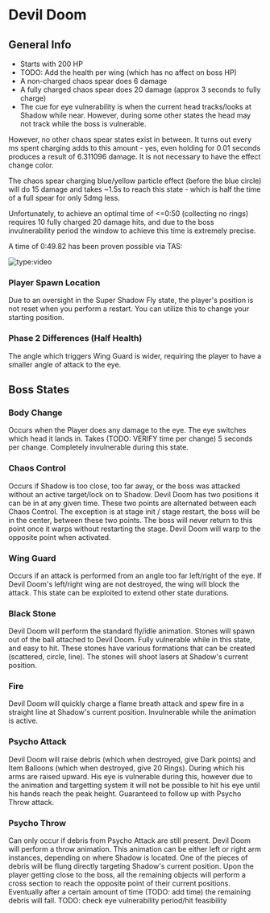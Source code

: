 # Devil Doom

## General Info 
* Starts with 200 HP
* TODO: Add the health per wing (which has no affect on boss HP)
* A non-charged chaos spear does 6 damage
* A fully charged chaos spear does 20 damage (approx 3 seconds to fully charge)
* The cue for eye vulnerability is when the current head tracks/looks at Shadow while near. However, during some other states the head may not track while the boss is vulnerable.

However, no other chaos spear states exist in between. It turns out every ms spent charging adds to this amount - yes, even holding for 0.01 seconds produces a result of 6.311096 damage. It is not necessary to have the effect change color.

The chaos spear charging blue/yellow particle effect (before the blue circle) will do 15 damage and takes ~1.5s to reach this state - which is half the time of a full spear for only 5dmg less.

Unfortunately, to achieve an optimal time of <=0:50 (collecting no rings) requires 10 fully charged 20 damage hits, and due to the boss invulnerability period the window to achieve this time is extremely precise.

A time of 0:49.82 has been proven possible via TAS:

![type:video](https://www.youtube.com/embed/xKRMSRzaXDg?t=960)

### Player Spawn Location
Due to an oversight in the Super Shadow Fly state, the player's position is not reset when you perform a restart. You can utilize this to change your starting position.

### Phase 2 Differences (Half Health)
The angle which triggers Wing Guard is wider, requiring the player to have a smaller angle of attack to the eye.

## Boss States

### Body Change
Occurs when the Player does any damage to the eye.
The eye switches which head it lands in. Takes (TODO: VERIFY time per change) 5 seconds per change.
Completely invulnerable during this state.

### Chaos Control
Occurs if Shadow is too close, too far away, or the boss was attacked without an active target/lock on to Shadow.
Devil Doom has two positions it can be in at any given time. These two points are alternated between each Chaos Control.
The exception is at stage init / stage restart, the boss will be in the center, between these two points. The boss will never return to this point once it warps without restarting the stage.
Devil Doom will warp to the opposite point when activated.

### Wing Guard
Occurs if an attack is performed from an angle too far left/right of the eye. If Devil Doom's left/right wing are not destroyed, the wing will block the attack. This state can be exploited to extend other state durations. 

### Black Stone
Devil Doom will perform the standard fly/idle animation. Stones will spawn out of the ball attached to Devil Doom.
Fully vulnerable while in this state, and easy to hit.
These stones have various formations that can be created (scattered, circle, line).
The stones will shoot lasers at Shadow's current position.

### Fire
Devil Doom will quickly charge a flame breath attack and spew fire in a straight line at Shadow's current position.
Invulnerable while the animation is active.

### Psycho Attack
Devil Doom will raise debris (which when destroyed, give Dark points) and Item Balloons (which when destroyed, give 20 Rings).
During which his arms are raised upward.
His eye is vulnerable during this, however due to the animation and targetting system it will not be possible to hit his eye until his hands reach the peak height.
Guaranteed to follow up with Psycho Throw attack.

### Psycho Throw
Can only occur if debris from Psycho Attack are still present. Devil Doom will perform a throw animation. This animation can be either left or right arm instances, depending on where Shadow is located. One of the pieces of debris will be flung directly targeting Shadow's current position. Upon the player getting close to the boss, all the remaining objects will perform a cross section to reach the opposite point of their current positions. Eventually after a certain amount of time (TODO: add time) the remaining debris will fall.
TODO: check eye vulnerability period/hit feasibility
